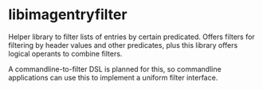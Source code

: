 # libimagentryfilter

Helper library to filter lists of entries by certain predicated. Offers filters
for filtering by header values and other predicates, plus this library offers
logical operants to combine filters.

A commandline-to-filter DSL is planned for this, so commandline applications can
use this to implement a uniform filter interface.

